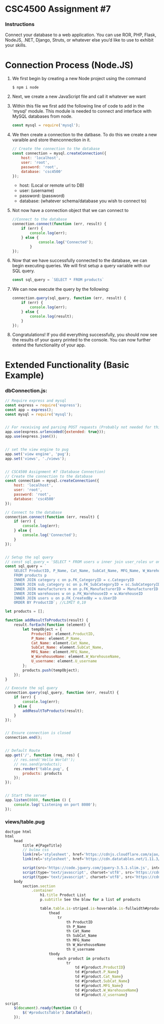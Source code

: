 # CSC4500 Assignment #7
### Instructions
Connect your database to a web application. You can use ROR, PHP, Flask, NodeJS, .NET, Django, Struts, or whatever else you’d like to use to exhibit your skills.

# Connection Process (Node.JS)
1. We first begin by creating a new Node project using the command
	```
	$ npm i node
	```
	
2. Next, we create a new JavaScript file and call it whatever we want

3. Within this file we first add the following line of code to add in the 'mysql' module. This module is needed to connect and interface with MySQL databases from node.
	```js
	const mysql = require('mysql');
	```

4. We then create a connection to the datbase. To do this we create a new varaible and store thenconnection in it.
	```js
	// Create the connection to the database
	const connection = mysql.createConnection({
    	host: 'localhost',
    	user: 'root',
    	password: 'root',
    	database: 'csc4500'
    });
    ```
	- host: (Local or remote url to DB)
	- user: (username)
	- password: (password)
	- database: (whatever schema/database you wish to connect to)

5. Not now have a connection object that we can connect to
	```js
	//Connect to the database
	connection.connect(function (err, result) {
		if (err) {
			console.log(err);
		} else {
        		console.log('Connected');
        	}
    });
    ```

6. Now that we have successfully connected to the database, we can begin executing queries. We will first setup a query variable with our SQL query.
	```js
	const sql_query = `SELECT * FROM products`
	```
	
7. We can now execute the query by the following:
	```js
	connection.query(sql_query, function (err, result) {
	    if (err) {
	        console.log(err);
	    } else {
	        console.log(result);
	    }
	});
	```
	
8. Congratulations! If you did everything successfully, you should now see the results of your query printed to the console. You can now further extend the functionality of your app.


# Extended Functionality (Basic Example)
### **dbConnection.js:**
```js
// Require express and mysql
const express = require('express');
const app = express();
const mysql = require('mysql');


// For receiving and parsing POST requests (Probably not needed for this assignment)
app.use(express.urlencoded({extended: true}));
app.use(express.json());


// set the view engine to pug
app.set('view engine', 'pug');
app.set('views', './views');


// CSC4500 Assignment #7 (Database Connection)
// Create the connection to the database
const connection = mysql.createConnection({
    host: 'localhost',
    user: 'root',
    password: 'root',
    database: 'csc4500'
});

// Connect to the database
connection.connect(function (err, result) {
    if (err) {
        console.log(err);
    } else {
        console.log('Connected');
    }
});


// Setup the sql query
// const sql_query = 'SELECT * FROM users u inner join user_roles ur on u.FK_RoleID = ur.RoleID LIMIT 1';
const sql_query = `
    SELECT ProductID, P_Name, Cat_Name, SubCat_Name, MFG_Name, W_WarehouseName, U_username
    FROM products p
    INNER JOIN category c on p.FK_CategoryID = c.CategoryID
    INNER JOIN sub_category sc on p.FK_SubCategoryID = sc.SubCategoryID
    INNER JOIN manufacturers m on p.FK_ManufacturerID = ManufacturerID
    INNER JOIN warehouses w on p.FK_WarehouseID = w.WarehouseID
    INNER JOIN users u on p.FK_CreatedBy = u.UserID
    ORDER BY ProductID`; //LIMIT 0,10

let products = [];

function addResultToProducts(result) {
    result.forEach(function (element) {
        let tempObject = {
            ProductID: element.ProductID,
            P_Name: element.P_Name,
            Cat_Name: element.Cat_Name,
            SubCat_Name: element.SubCat_Name,
            MFG_Name: element.MFG_Name,
            W_WarehouseName: element.W_WarehouseName,
            U_username: element.U_username
        };
        products.push(tempObject);
    });
}

// Execute the sql query
connection.query(sql_query, function (err, result) {
    if (err) {
        console.log(err);
    } else {
        addResultToProducts(result);
    }
});


// Ensure connection is closed
connection.end();


// Default Route
app.get('/', function (req, res) {
    // res.send('Hello World!');
    // res.send(products);
    res.render('table.pug', {
        products: products
    });
});


// Start the server
app.listen(8080, function () {
    console.log('Listening on port 8080');
});
```


### **views/table.pug**
```js
doctype html
html
    head
        title #{PageTitle}
        // bulma css
        link(rel='stylesheet', href='https://cdnjs.cloudflare.com/ajax/libs/bulma/0.9.3/css/bulma.min.css')
        link(rel='stylesheet', href='https://cdn.datatables.net/1.11.3/css/dataTables.bulma.min.css')

        script(src='https://code.jquery.com/jquery-3.5.1.slim.js', integrity='sha256-DrT5NfxfbHvMHux31Lkhxg42LY6of8TaYyK50jnxRnM=', crossorigin='anonymous')
        script(type='text/javascript', charset='utf8', src='https://cdn.datatables.net/1.10.23/js/jquery.dataTables.js')
        script(type='text/javascript', charset='utf8', src='https://cdn.datatables.net/1.10.23/js/dataTables.bulma.min.js')
    body
        section.section
            .container
                h1.title Product List
                p.subtitle See the blow for a list of products

                table.table.is-striped.is-hoverable.is-fullwidth#productsTable
                    thead
                        tr
                            th ProductID
                            th P_Name
                            th Cat_Name
                            th SubCat_Name
                            th MFG_Name
                            th W_WarehouseName
                            th U_username
                    tbody
                        each product in products
                            tr
                                td #{product.ProductID}
                                td #{product.P_Name}
                                td #{product.Cat_Name}
                                td #{product.SubCat_Name}
                                td #{product.MFG_Name}
                                td #{product.W_WarehouseName}
                                td #{product.U_username}

script.
    $(document).ready(function () {
        $('#productsTable').DataTable();
    });
```